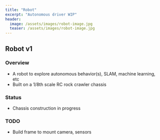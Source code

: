 ```yaml
---
title: "Robot"
excerpt: "Autonomous driver WIP"
header:
  image: /assets/images/robot-image.jpg
  teaser: /assets/images/robot-image.jpg
---
```

## Robot v1

### Overview
- A robot to explore autonomous behavior(s), SLAM, machine learning, etc
- Built on a 1/8th scale RC rock crawler chassis

### Status
- Chassis construction in progress

### TODO
- Build frame to mount camera, sensors